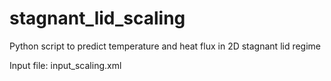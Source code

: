 # stagnant_lid_scaling
Python script to predict temperature and heat flux in 2D stagnant lid regime

Input file: input_scaling.xml
